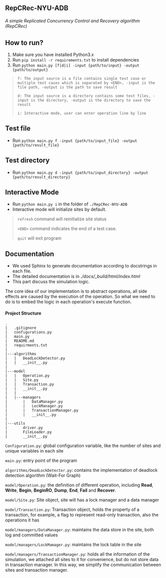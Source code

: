 ## RepCRec-NYU-ADB

###### A simple Replicated Concurrency Control and Recovery algorithm (RepCRec)

## How to run?
1. Make sure you have installed Python3.x  
2. Run `pip install -r requirements.txt` to install dependencies
3. Run `python main.py [f|d|i] -input {path/to/input} -output {path/to/output}`
> `f: The input source is a file contains single test case or multiple test cases which is separated by <END>, -input is the file path, -output is the path to save result`
>
> `d: The input source is a directory contains some test files, -input is the directory, -output is the directory to save the result`
>
> `i: Interactive mode, user can enter operation line by line`

## Test file
* Run `python main.py f -input {path/to/input_file} -output {path/to/result_file}`

## Test directory
* Run `python main.py d -input {path/to/input_directory} -output {path/to/result_directory}`

## Interactive Mode
* Run `python main.py i` in the folder of `./RepCRec-NYU-ADB`
* Interactive mode will initialize sites by default.
>`refresh` command will reinitialize site status 
>
>`<END>` command indicates the end of a test case.
>
>`quit` will exit program 

## Documentation
* We used Sphinx to generate documentation according to docstrings in each file.
* The detailed documentation is in *./docs/_build/html/index.html*
* This part discuss the simulation logic.

The core idea of our implementation is to abstract operations, all side effects are caused by the execution of the operation. So 
what we need to do is to embed the logic in each operation's execute function. 

#### Project Structure
```
.
|   .gitignore
|   configurations.py
|   main.py
|   README.md
|   requirments.txt
|
|---algorithms
|   |   DeadLockDetector.py
|   |   __init__.py
|
|---model
|   |   Operation.py
|   |   Site.py
|   |   Transaction.py
|   |   __init__.py
|   |
|   |---managers
|       |   DataManager.py
|       |   LockManager.py
|       |   TransactionManager.py
|       |   __init__.py
|
|---utils
|       driver.py
|       FileLoader.py
|       __init__.py
```

`Configuration.py`: global configuration variable, like the number of sites and unique variables in each site 

`main.py`: entry point of the program

`algorithms/DeadLockDetector.py`: contains the implementation of deadlock detection algorithm (Wait-For Graph)

`model/Operation.py`: the definition of different operation, including __Read__, __Write__, __Begin__, __BeginRO__,
__Dump__, __End__, __Fail__ and __Recover__.

`model/Site.py`: Site object, site will has a lock manager and a data manager

`model/Transaction.py`: Transaction object, holds the property of a transaction, for example, a flag to represent read-only transaction, also 
the operations it has

`model/managers/DataManager.py`: maintains the data store in the site, both log and committed values

`model/managers/LockMamager.py`: maintains the lock table in the site

`model/managers/TransactionManager.py`: holds all the information of the simulation, we attached all sites to it for convenience, but
do not store data in transaction manager. In this way, we simplify the communication between sites and transaction manager.


